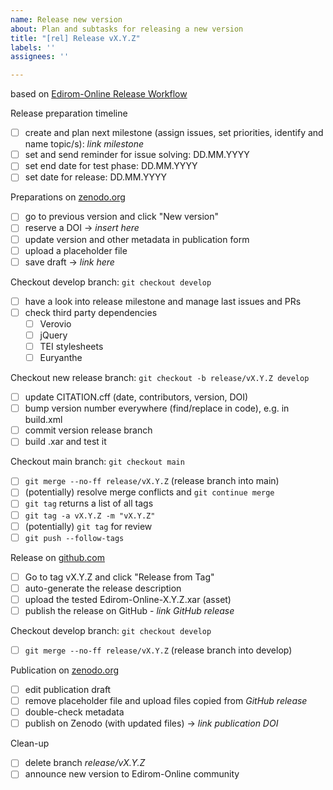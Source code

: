 ```yaml
---
name: Release new version
about: Plan and subtasks for releasing a new version
title: "[rel] Release vX.Y.Z"
labels: ''
assignees: ''

---
```


based on [Edirom-Online Release Workflow](https://github.com/Edirom/Edirom-Online/blob/develop/docs/release-workflow.md)

Release preparation timeline
- [ ] create and plan next milestone (assign issues, set priorities, identify and name topic/s): *link milestone*
- [ ] set and send reminder for issue solving: DD.MM.YYYY
- [ ] set end date for test phase: DD.MM.YYYY
- [ ] set date for release: DD.MM.YYYY

Preparations on [zenodo.org](https://zenodo.org)
- [ ] go to previous version and click "New version"
- [ ] reserve a DOI -> *insert here*
- [ ] update version and other metadata in publication form
- [ ] upload a placeholder file
- [ ] save draft -> *link here*

Checkout develop branch: `git checkout develop`
- [ ] have a look into release milestone and manage last issues and PRs
- [ ] check third party dependencies
  - [ ] Verovio
  - [ ] jQuery
  - [ ] TEI stylesheets
  - [ ] Euryanthe

Checkout new release branch: `git checkout -b release/vX.Y.Z develop`
- [ ] update CITATION.cff (date, contributors, version, DOI)
- [ ] bump version number everywhere (find/replace in code), e.g. in build.xml
- [ ] commit version release branch
- [ ] build .xar and test it

Checkout main branch: `git checkout main`
- [ ] `git merge --no-ff release/vX.Y.Z` (release branch into main)
- [ ] (potentially) resolve merge conflicts and `git continue merge`
- [ ] `git tag` returns a list of all tags
- [ ] `git tag -a vX.Y.Z -m "vX.Y.Z"`
- [ ] (potentially) `git tag` for review
- [ ] `git push --follow-tags`

Release on [github.com](https://github.com) 
- [ ] Go to tag vX.Y.Z and click "Release from Tag"
- [ ] auto-generate the release description
- [ ] upload the tested Edirom-Online-X.Y.Z.xar (asset)
- [ ] publish the release on GitHub - *link GitHub release*

Checkout develop branch: `git checkout develop`
- [ ] `git merge --no-ff release/vX.Y.Z` (release branch into develop)

Publication on [zenodo.org](https://zenodo.org)
- [ ] edit publication draft
- [ ] remove placeholder file and upload files copied from *GitHub release*
- [ ] double-check metadata
- [ ] publish on Zenodo (with updated files) -> *link publication DOI*

Clean-up
- [ ] delete branch *release/vX.Y.Z*
- [ ] announce new version to Edirom-Online community
